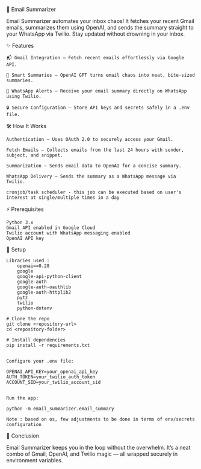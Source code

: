 
📧 Email Summarizer

Email Summarizer automates your inbox chaos! It fetches your recent Gmail emails, summarizes them using OpenAI, and sends the summary straight to your WhatsApp via Twilio. Stay updated without drowning in your inbox.

✨ Features

    📬 Gmail Integration – Fetch recent emails effortlessly via Google API.

    📝 Smart Summaries – OpenAI GPT turns email chaos into neat, bite-sized summaries.

    📱 WhatsApp Alerts – Receive your email summary directly on WhatsApp using Twilio.

    🔒 Secure Configuration – Store API keys and secrets safely in a .env file.

🛠 How It Works

    Authentication – Uses OAuth 2.0 to securely access your Gmail.
    
    Fetch Emails – Collects emails from the last 24 hours with sender, subject, and snippet.
    
    Summarization – Sends email data to OpenAI for a concise summary.
    
    WhatsApp Delivery – Sends the summary as a WhatsApp message via Twilio.

    cronjob/task scheduler - this job can be executed based on user's interest at single/multiple times in a day 


⚡ Prerequisites

    Python 3.x
    Gmail API enabled in Google Cloud
    Twilio account with WhatsApp messaging enabled
    OpenAI API key





🚀 Setup

    Libraries used :
        openai==0.28
        google
        google-api-python-client
        google-auth
        google-auth-oauthlib
        google-auth-httplib2
        pytz
        twilio
        python-dotenv

    # Clone the repo
    git clone <repository-url>
    cd <repository-folder>
    
    # Install dependencies
    pip install -r requirements.txt
    
    
    Configure your .env file:
    
    OPENAI_API_KEY=your_openai_api_key
    AUTH_TOKEN=your_twilio_auth_token
    ACCOUNT_SID=your_twilio_account_sid


    Run the app:
    
    python -m email_summarizer.email_summary

    Note : based on os, few adjustments to be done in terms of env/secrets configuration 

🎯 Conclusion

Email Summarizer keeps you in the loop without the overwhelm. It’s a neat combo of Gmail, OpenAI, and Twilio magic — all wrapped securely in environment variables.

